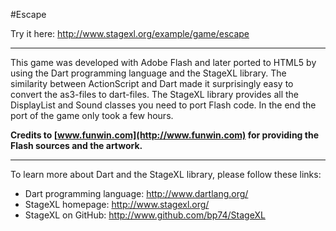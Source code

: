 #Escape

Try it here: <http://www.stagexl.org/example/game/escape>

---

This game was developed with Adobe Flash and later ported to HTML5 by using the
Dart programming language and the StageXL library. The similarity between
ActionScript and Dart made it surprisingly easy to convert the as3-files to
dart-files. The StageXL library provides all the DisplayList and Sound classes
you need to port Flash code. In the end the port of the game only took a few
hours.

**Credits to [www.funwin.com](http://www.funwin.com) for providing
the Flash sources and the artwork.**

---

To learn more about Dart and the StageXL library, please follow these links: 

* Dart programming language: <http://www.dartlang.org/>
* StageXL homepage: <http://www.stagexl.org/>
* StageXL on GitHub: <http://www.github.com/bp74/StageXL>

